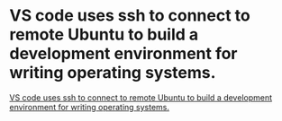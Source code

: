 # VS code uses ssh to connect to remote Ubuntu to build a development environment for writing operating systems.
[VS code uses ssh to connect to remote Ubuntu to build a development environment for writing operating systems.](https://aiwithcloud.com/2022/09/16/vs_code_uses_ssh_to_connect_to_remote_ubuntu_to_build_a_development_environment_for_writing_operating_systems/)